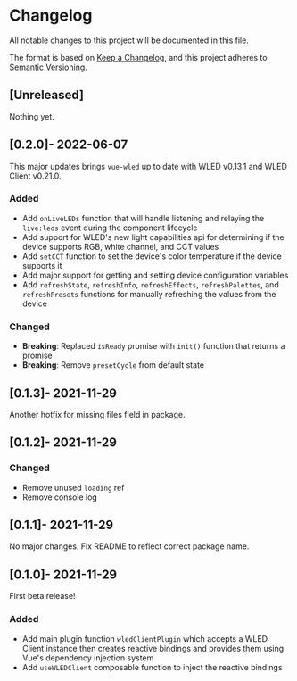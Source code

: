 # Changelog
All notable changes to this project will be documented in this file.

The format is based on [Keep a Changelog](https://keepachangelog.com/en/1.0.0/),
and this project adheres to [Semantic Versioning](https://semver.org/spec/v2.0.0.html).

## [Unreleased]

Nothing yet.

## [0.2.0]- 2022-06-07
This major updates brings `vue-wled` up to date with WLED v0.13.1 and WLED Client v0.21.0.

### Added
- Add `onLiveLEDs` function that will handle listening and relaying the `live:leds` event during the component lifecycle
- Add support for WLED's new light capabilities api for determining if the device supports RGB, white channel, and CCT values
- Add `setCCT` function to set the device's color temperature if the device supports it
- Add major support for getting and setting device configuration variables
- Add `refreshState`, `refreshInfo`, `refreshEffects`, `refreshPalettes`, and `refreshPresets` functions for manually refreshing the values from the device

### Changed
- **Breaking**: Replaced `isReady` promise with `init()` function that returns a promise
- **Breaking**: Remove `presetCycle` from default state

## [0.1.3]- 2021-11-29
Another hotfix for missing files field in package.

## [0.1.2]- 2021-11-29

### Changed
- Remove unused `loading` ref
- Remove console log

## [0.1.1]- 2021-11-29
No major changes. Fix README to reflect correct package name.

## [0.1.0]- 2021-11-29
First beta release!

### Added
- Add main plugin function `wledClientPlugin` which accepts a WLED Client instance then creates reactive bindings and provides them using Vue's dependency injection system
- Add `useWLEDClient` composable function to inject the reactive bindings
